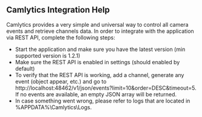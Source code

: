 ## Camlytics Integration Help

Camlytics provides a very simple and universal way to control all camera events and retrieve channels data. In order to integrate with the application via REST API, complete the following steps:
- Start the application and make sure you have the latest version (min supported version is 1.2.1)
- Make sure the REST API is enabled in settings (should enabled by default)
- To verify that the REST API is working, add a channel, generate any event (object appear, etc.) and go to http://localhost:48462/v1/json/events?limit=10&order=DESC&timeout=5. If no events are available, an empty JSON array will be returned. 
- In case something went wrong, please refer to logs that are located in %APPDATA%\Camlytics\Logs\.

